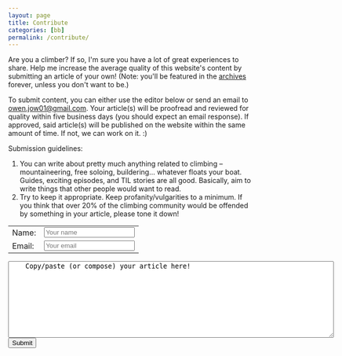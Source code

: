 ```yaml
---
layout: page
title: Contribute
categories: [bb]
permalink: /contribute/
---
```


<script src="/assets/ckeditor/ckeditor.js"></script>

Are you a climber? If so, I'm sure you have a lot of great experiences to share. Help me increase the average quality of this website's content by submitting an article of your own! (Note: you'll be featured in the [archives](/articles) forever, unless you don't want to be.)

To submit content, you can either use the editor below or send an email to [owen.jow01@gmail.com](mailto:owen.jow01@gmail.com). Your article(s) will be proofread and reviewed for quality within five business days (you should expect an email response). If approved, said article(s) will be published on the website within the same amount of time. If not, we can work on it. :)

Submission guidelines:

1. You can write about pretty much anything related to climbing – mountaineering, free soloing, buildering... whatever floats your boat. Guides, exciting episodes, and TIL stories are all good. Basically, aim to write things that other people would want to read.
2. Try to keep it appropriate. Keep profanity/vulgarities to a minimum. If you think that over 20% of the climbing community would be offended by something in your article, please tone it down!

<form action="//formspree.io/owen.jow01@gmail.com" method="POST">
  <input type="hidden" name="_subject" value="[Bolder Bouldering] Article Submission" />
  <input type="text" name="_gotcha" style="display:none" />
  <table id="input-table">
    <tr>
      <td class="input-col1 input-label">Name:</td>
      <td class="input-col2"><input type="text" name="name" placeholder="Your name" autocomplete="off" required /></td>
    </tr>
    <tr>
      <td class="input-col1 input-label">Email:</td>
      <td class="input-col2"><input type="email" name="_replyto" placeholder="Your email" required /></td>
    </tr>
  </table>
  <textarea name="editor" id="editor" rows="10" cols="80">
    Copy/paste (or compose) your article here!
  </textarea>
  <script>CKEDITOR.replace('editor');</script>
  <input type="submit" value="Submit" />
</form>
